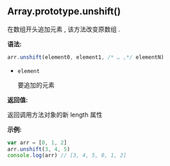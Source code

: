 ## Array.prototype.unshift()

在数组开头追加元素 , 该方法改变原数组 . 



**语法:**

```js
arr.unshift(element0, element1, /* … ,*/ elementN)
```



- `element`

  要追加的元素



**返回值:**

返回调用方法对象的新 length 属性



**示例:**

```js
var arr = [0, 1, 2]
arr.unshift(3, 4, 5)
console.log(arr) // [3, 4, 5, 0, 1, 2]
```

